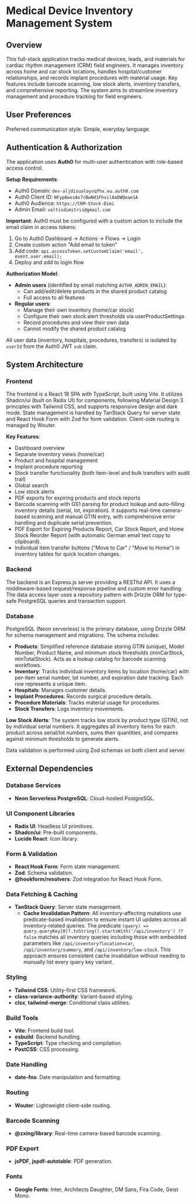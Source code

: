 # Medical Device Inventory Management System

## Overview

This full-stack application tracks medical devices, leads, and materials for cardiac rhythm management (CRM) field engineers. It manages inventory across home and car stock locations, handles hospital/customer relationships, and records implant procedures with material usage. Key features include barcode scanning, low stock alerts, inventory transfers, and comprehensive reporting. The system aims to streamline inventory management and procedure tracking for field engineers.

## User Preferences

Preferred communication style: Simple, everyday language.

## Authentication & Authorization

The application uses **Auth0** for multi-user authentication with role-based access control.

**Setup Requirements**:
- Auth0 Domain: `dev-aljdisualoyvqfhx.eu.auth0.com`
- Auth0 Client ID: `NFyp8wssAs7cBwNd1FhvilAaDWQeae1A`
- Auth0 Audience: `https://CRM-Stock-Dimi`
- Admin Email: `valtisdimitris@gmail.com`

**Important**: Auth0 must be configured with a custom action to include the email claim in access tokens:
1. Go to Auth0 Dashboard → Actions → Flows → Login
2. Create custom action "Add email to token"
3. Add code: `api.accessToken.setCustomClaim('email', event.user.email);`
4. Deploy and add to login flow

**Authorization Model**:
- **Admin users** (identified by email matching `AUTH0_ADMIN_EMAIL`):
  - Can add/edit/delete products in the shared product catalog
  - Full access to all features
- **Regular users**:
  - Manage their own inventory (home/car stock)
  - Configure their own stock alert thresholds via userProductSettings
  - Record procedures and view their own data
  - Cannot modify the shared product catalog

All user data (inventory, hospitals, procedures, transfers) is isolated by `userId` from the Auth0 JWT `sub` claim.

## System Architecture

### Frontend

The frontend is a React 18 SPA with TypeScript, built using Vite. It utilizes Shadcn/ui (built on Radix UI) for components, following Material Design 3 principles with Tailwind CSS, and supports responsive design and dark mode. State management is handled by TanStack Query for server state and React Hook Form with Zod for form validation. Client-side routing is managed by Wouter.

**Key Features**:
- Dashboard overview
- Separate inventory views (home/car)
- Product and hospital management
- Implant procedure reporting
- Stock transfer functionality (both item-level and bulk transfers with audit trail)
- Global search
- Low stock alerts
- PDF exports for expiring products and stock reports
- Barcode scanning with GS1 parsing for product lookup and auto-filling inventory details (serial, lot, expiration). It supports real-time camera-based scanning and manual GTIN entry, with comprehensive error handling and duplicate serial prevention.
- PDF Export for Expiring Products Report, Car Stock Report, and Home Stock Reorder Report (with automatic German email text copy to clipboard).
- Individual item transfer buttons ("Move to Car" / "Move to Home") in inventory tables for quick location changes.

### Backend

The backend is an Express.js server providing a RESTful API. It uses a middleware-based request/response pipeline and custom error handling. The data access layer uses a repository pattern with Drizzle ORM for type-safe PostgreSQL queries and transaction support.

### Database

PostgreSQL (Neon serverless) is the primary database, using Drizzle ORM for schema management and migrations. The schema includes:
- **Products**: Simplified reference database storing GTIN (unique), Model Number, Product Name, and minimum stock thresholds (minCarStock, minTotalStock). Acts as a lookup catalog for barcode scanning workflows.
- **Inventory**: Tracks individual inventory items by location (home/car) with per-item serial number, lot number, and expiration date tracking. Each row represents a unique item.
- **Hospitals**: Manages customer details.
- **Implant Procedures**: Records surgical procedure details.
- **Procedure Materials**: Tracks material usage for procedures.
- **Stock Transfers**: Logs inventory movements.

**Low Stock Alerts**: The system tracks low stock by product type (GTIN), not by individual serial numbers. It aggregates all inventory items for each product across serial/lot numbers, sums their quantities, and compares against minimum thresholds to generate alerts.

Data validation is performed using Zod schemas on both client and server.

## External Dependencies

### Database Services
- **Neon Serverless PostgreSQL**: Cloud-hosted PostgreSQL.

### UI Component Libraries
- **Radix UI**: Headless UI primitives.
- **Shadcn/ui**: Pre-built components.
- **Lucide React**: Icon library.

### Form & Validation
- **React Hook Form**: Form state management.
- **Zod**: Schema validation.
- **@hookform/resolvers**: Zod integration for React Hook Form.

### Data Fetching & Caching
- **TanStack Query**: Server state management.
  - **Cache Invalidation Pattern**: All inventory-affecting mutations use predicate-based invalidation to ensure instant UI updates across all inventory-related queries. The predicate `(query) => query.queryKey[0]?.toString().startsWith('/api/inventory') ?? false` matches all inventory queries including those with embedded parameters like `/api/inventory?location=car`, `/api/inventory/summary`, and `/api/inventory/low-stock`. This approach ensures consistent cache invalidation without needing to manually list every query key variant.

### Styling
- **Tailwind CSS**: Utility-first CSS framework.
- **class-variance-authority**: Variant-based styling.
- **clsx**, **tailwind-merge**: Conditional class utilities.

### Build Tools
- **Vite**: Frontend build tool.
- **esbuild**: Backend bundling.
- **TypeScript**: Type checking and compilation.
- **PostCSS**: CSS processing.

### Date Handling
- **date-fns**: Date manipulation and formatting.

### Routing
- **Wouter**: Lightweight client-side routing.

### Barcode Scanning
- **@zxing/library**: Real-time camera-based barcode scanning.

### PDF Export
- **jsPDF**, **jspdf-autotable**: PDF generation.

### Fonts
- **Google Fonts**: Inter, Architects Daughter, DM Sans, Fira Code, Geist Mono.